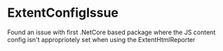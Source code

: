 # ExtentConfigIssue
Found an issue with first .NetCore based package where the JS content config isn't appropriotely set when using the ExtentHtmlReporter